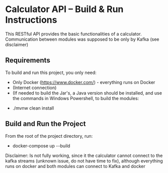 # Calculator API – Build & Run Instructions
This RESTful API provides the basic functionalities of a calculator. Communication between modules was supposed to be only by Kafka (see disclaimer)

##  Requirements

To build and run this project, you only need:

- Only Docker (https://www.docker.com/) - everything runs on Docker
- (Internet connection)
- (If needed to build the Jar's, a Java version should be installed, and use the commands in Windows Powershell, to build the modules: 
* ./mvnw clean install

## Build and Run the Project

From the root of the project directory, run: 
- docker-compose up --build

Disclaimer: Is not fully working, since it the calculator cannot connect to the kafka streams (unknown issue, do not have time to fix), although everything runs on docker and both modules can connect to Kafka and docker
